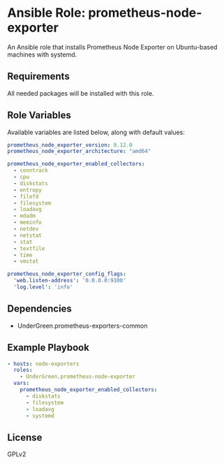 # Ansible Role: prometheus-node-exporter

An Ansible role that installs Prometheus Node Exporter on Ubuntu-based machines with systemd.

## Requirements

All needed packages will be installed with this role.

## Role Variables

Available variables are listed below, along with default values:
```yaml
prometheus_node_exporter_version: 0.12.0
prometheus_node_exporter_architecture: "amd64"

prometheus_node_exporter_enabled_collectors:
  - conntrack
  - cpu
  - diskstats
  - entropy
  - filefd
  - filesystem
  - loadavg
  - mdadm
  - meminfo
  - netdev
  - netstat
  - stat
  - textfile
  - time
  - vmstat

prometheus_node_exporter_config_flags:
  'web.listen-address': '0.0.0.0:9100'
  'log.level': 'info'
```
## Dependencies

- UnderGreen.prometheus-exporters-common

## Example Playbook
```yaml
- hosts: node-exporters
  roles:
    - UnderGreen.prometheus-node-exporter
  vars:
    prometheus_node_exporter_enabled_collectors:
      - diskstats
      - filesystem
      - loadavg
      - systemd
```
## License

GPLv2
